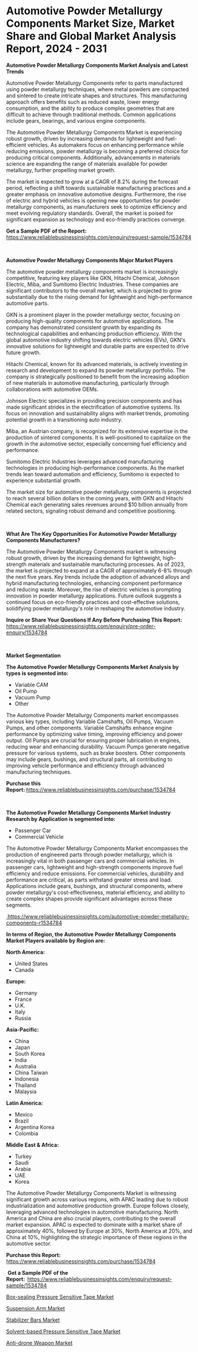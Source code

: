 <p><h1>Automotive Powder Metallurgy Components Market Size, Market Share and Global Market Analysis Report, 2024 - 2031</h1></p><p><strong>Automotive Powder Metallurgy Components Market Analysis and Latest Trends</strong></p>
<p><p>Automotive Powder Metallurgy Components refer to parts manufactured using powder metallurgy techniques, where metal powders are compacted and sintered to create intricate shapes and structures. This manufacturing approach offers benefits such as reduced waste, lower energy consumption, and the ability to produce complex geometries that are difficult to achieve through traditional methods. Common applications include gears, bearings, and various engine components.</p><p>The Automotive Powder Metallurgy Components Market is experiencing robust growth, driven by increasing demands for lightweight and fuel-efficient vehicles. As automakers focus on enhancing performance while reducing emissions, powder metallurgy is becoming a preferred choice for producing critical components. Additionally, advancements in materials science are expanding the range of materials available for powder metallurgy, further propelling market growth.</p><p>The market is expected to grow at a CAGR of 8.2% during the forecast period, reflecting a shift towards sustainable manufacturing practices and a greater emphasis on innovative automotive designs. Furthermore, the rise of electric and hybrid vehicles is opening new opportunities for powder metallurgy components, as manufacturers seek to optimize efficiency and meet evolving regulatory standards. Overall, the market is poised for significant expansion as technology and eco-friendly practices converge.</p></p>
<p><strong>Get a Sample PDF of the Report:&nbsp;</strong> <a href="https://www.reliablebusinessinsights.com/enquiry/request-sample/1534784?utm_campaign=41&utm_medium=2&utm_source=Github&utm_content=ia&utm_term=02112024&utm_id=automotive-powder-metallurgy-components">https://www.reliablebusinessinsights.com/enquiry/request-sample/1534784</a></p>
<p>&nbsp;</p>
<p><strong>Automotive Powder Metallurgy Components Major Market Players</strong></p>
<p><p>The automotive powder metallurgy components market is increasingly competitive, featuring key players like GKN, Hitachi Chemical, Johnson Electric, Miba, and Sumitomo Electric Industries. These companies are significant contributors to the overall market, which is projected to grow substantially due to the rising demand for lightweight and high-performance automotive parts.</p><p>GKN is a prominent player in the powder metallurgy sector, focusing on producing high-quality components for automotive applications. The company has demonstrated consistent growth by expanding its technological capabilities and enhancing production efficiency. With the global automotive industry shifting towards electric vehicles (EVs), GKN's innovative solutions for lightweight and durable parts are expected to drive future growth.</p><p>Hitachi Chemical, known for its advanced materials, is actively investing in research and development to expand its powder metallurgy portfolio. The company is strategically positioned to benefit from the increasing adoption of new materials in automotive manufacturing, particularly through collaborations with automotive OEMs.</p><p>Johnson Electric specializes in providing precision components and has made significant strides in the electrification of automotive systems. Its focus on innovation and sustainability aligns with market trends, promoting potential growth in a transitioning auto industry.</p><p>Miba, an Austrian company, is recognized for its extensive expertise in the production of sintered components. It is well-positioned to capitalize on the growth in the automotive sector, especially concerning fuel efficiency and performance.</p><p>Sumitomo Electric Industries leverages advanced manufacturing technologies in producing high-performance components. As the market trends lean toward automation and efficiency, Sumitomo is expected to experience substantial growth.</p><p>The market size for automotive powder metallurgy components is projected to reach several billion dollars in the coming years, with GKN and Hitachi Chemical each generating sales revenues around $10 billion annually from related sectors, signaling robust demand and competitive positioning.</p></p>
<p>&nbsp;</p>
<p><strong>What Are The Key Opportunities For Automotive Powder Metallurgy Components Manufacturers?</strong></p>
<p><p>The Automotive Powder Metallurgy Components market is witnessing robust growth, driven by the increasing demand for lightweight, high-strength materials and sustainable manufacturing processes. As of 2023, the market is projected to expand at a CAGR of approximately 6-8% through the next five years. Key trends include the adoption of advanced alloys and hybrid manufacturing technologies, enhancing component performance and reducing waste. Moreover, the rise of electric vehicles is prompting innovation in powder metallurgy applications. Future outlook suggests a continued focus on eco-friendly practices and cost-effective solutions, solidifying powder metallurgy's role in reshaping the automotive industry.</p></p>
<p><strong>Inquire or Share Your Questions If Any Before Purchasing This Report:</strong> <a href="https://www.reliablebusinessinsights.com/enquiry/pre-order-enquiry/1534784?utm_campaign=41&utm_medium=2&utm_source=Github&utm_content=ia&utm_term=02112024&utm_id=automotive-powder-metallurgy-components">https://www.reliablebusinessinsights.com/enquiry/pre-order-enquiry/1534784</a></p>
<p>&nbsp;</p>
<p><strong>Market Segmentation</strong></p>
<p><strong>The Automotive Powder Metallurgy Components Market Analysis by types is segmented into:</strong></p>
<p><ul><li>Variable CAM</li><li>Oil Pump</li><li>Vacuum Pump</li><li>Other</li></ul></p>
<p><p>The Automotive Powder Metallurgy Components market encompasses various key types, including Variable Camshafts, Oil Pumps, Vacuum Pumps, and other components. Variable Camshafts enhance engine performance by optimizing valve timing, improving efficiency and power output. Oil Pumps are crucial for ensuring proper lubrication in engines, reducing wear and enhancing durability. Vacuum Pumps generate negative pressure for various systems, such as brake boosters. Other components may include gears, bushings, and structural parts, all contributing to improving vehicle performance and efficiency through advanced manufacturing techniques.</p></p>
<p><strong>Purchase this Report:&nbsp;</strong><a href="https://www.reliablebusinessinsights.com/purchase/1534784?utm_campaign=41&utm_medium=2&utm_source=Github&utm_content=ia&utm_term=02112024&utm_id=automotive-powder-metallurgy-components">https://www.reliablebusinessinsights.com/purchase/1534784</a></p>
<p>&nbsp;</p>
<p><strong>The Automotive Powder Metallurgy Components Market Industry Research by Application is segmented into:</strong></p>
<p><ul><li>Passenger Car</li><li>Commercial Vehicle</li></ul></p>
<p><p>The Automotive Powder Metallurgy Components Market encompasses the production of engineered parts through powder metallurgy, which is increasingly vital in both passenger cars and commercial vehicles. In passenger cars, lightweight and high-strength components improve fuel efficiency and reduce emissions. For commercial vehicles, durability and performance are critical, as parts withstand greater stress and load. Applications include gears, bushings, and structural components, where powder metallurgy's cost-effectiveness, material efficiency, and ability to create complex shapes provide significant advantages across these segments.</p></p>
<p><a href="https://www.reliablebusinessinsights.com/automotive-powder-metallurgy-components-r1534784?utm_campaign=41&utm_medium=2&utm_source=Github&utm_content=ia&utm_term=02112024&utm_id=automotive-powder-metallurgy-components">&nbsp;https://www.reliablebusinessinsights.com/automotive-powder-metallurgy-components-r1534784</a></p>
<p><strong>In terms of Region, the Automotive Powder Metallurgy Components Market Players available by Region are:</strong></p>
<p>
    <p> <strong> North America: </strong>
        <ul>
            <li>United States</li>
            <li>Canada</li>
        </ul>
        </p> 
    <p> <strong> Europe: </strong>
        <ul>
            <li>Germany</li>
            <li>France</li>
            <li>U.K.</li>
            <li>Italy</li>
            <li>Russia</li>
        </ul>
        </p> 
    <p> <strong> Asia-Pacific: </strong>
        <ul>
            <li>China</li>
            <li>Japan</li>
            <li>South Korea</li>
            <li>India</li>
            <li>Australia</li>
            <li>China Taiwan</li>
            <li>Indonesia</li>
            <li>Thailand</li>
            <li>Malaysia</li>
        </ul>
        </p> 
    <p> <strong> Latin America: </strong>
        <ul>
            <li>Mexico</li>
            <li>Brazil</li>
            <li>Argentina Korea</li>
            <li>Colombia</li>
        </ul>
        </p> 
    <p> <strong> Middle East & Africa: </strong>
        <ul>
            <li>Turkey</li>
            <li>Saudi</li>
            <li>Arabia</li>
            <li>UAE</li>
            <li>Korea</li>
        </ul>
    </p>
    </p>
<p><p>The Automotive Powder Metallurgy Components Market is witnessing significant growth across various regions, with APAC leading due to robust industrialization and automotive production growth. Europe follows closely, leveraging advanced technologies in automotive manufacturing. North America and China are also crucial players, contributing to the overall market expansion. APAC is expected to dominate with a market share of approximately 40%, followed by Europe at 30%, North America at 20%, and China at 10%, highlighting the strategic importance of these regions in the automotive sector.</p></p>
<p><strong>Purchase this Report: </strong><a href="https://www.reliablebusinessinsights.com/purchase/1534784?utm_campaign=41&utm_medium=2&utm_source=Github&utm_content=ia&utm_term=02112024&utm_id=automotive-powder-metallurgy-components">https://www.reliablebusinessinsights.com/purchase/1534784</a></p>
<p>&nbsp;<strong>Get a Sample PDF of the Report:&nbsp;&nbsp;</strong><a href="https://www.reliablebusinessinsights.com/enquiry/request-sample/1534784?utm_campaign=41&utm_medium=2&utm_source=Github&utm_content=ia&utm_term=02112024&utm_id=automotive-powder-metallurgy-components">https://www.reliablebusinessinsights.com/enquiry/request-sample/1534784</a></p>
<p><strong></strong></p>
<p><p><a href="https://www.linkedin.com/pulse/box-sealing-pressure-sensitive-tape-market-size-share-growth-7vtxc?utm_campaign=41&utm_medium=2&utm_source=Github&utm_content=ia&utm_term=02112024&utm_id=automotive-powder-metallurgy-components">Box-sealing Pressure Sensitive Tape Market</a></p><p><a href="https://github.com/halleabdon2v1s/Market-Research-Report-List-1/blob/main/suspension-arm-market.md?utm_campaign=41&utm_medium=2&utm_source=Github&utm_content=ia&utm_term=02112024&utm_id=automotive-powder-metallurgy-components">Suspension Arm Market</a></p><p><a href="https://github.com/jerridoxdemase/Market-Research-Report-List-1/blob/main/stabilizer-bars-market.md?utm_campaign=41&utm_medium=2&utm_source=Github&utm_content=ia&utm_term=02112024&utm_id=automotive-powder-metallurgy-components">Stabilizer Bars Market</a></p><p><a href="https://www.linkedin.com/pulse/solvent-based-pressure-sensitive-tape-sector-surge-41-growth-tuyic?utm_campaign=41&utm_medium=2&utm_source=Github&utm_content=ia&utm_term=02112024&utm_id=automotive-powder-metallurgy-components">Solvent-based Pressure Sensitive Tape Market</a></p><p><a href="https://issuu.com/reportprime-2/docs/anti-drone-weapon-market-size-2030._465a93d7ad7888?utm_campaign=41&utm_medium=2&utm_source=Github&utm_content=ia&utm_term=02112024&utm_id=automotive-powder-metallurgy-components">Anti-drone Weapon Market</a></p></p>
